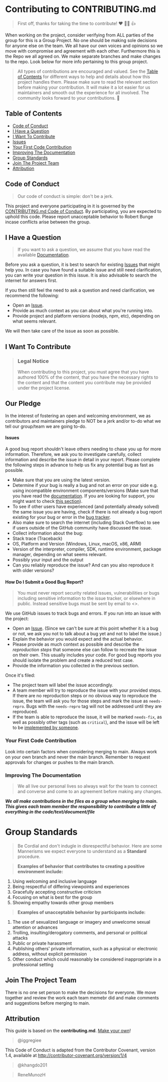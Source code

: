 # Contributing to CONTRIBUTING.md

> First off, thanks for taking the time to contribute! ❤️ 🧑‍💻 👍

When working on the project, consider verifying from ALL parties of the group for this is a Group Project. No one should be making sole decisions for anyone else on the team. We all have our own voices and opinions so we move with compromise and agreement with each other. Furthermore this is the Repo we all agreed on. We make separate branches and make changes to the repo. Look below for more info pertaining to this group project.

> All types of contributions are encouraged and valued. See the [Table of Contents](#table-of-contents) for different ways to help and details about how this project handles them. Please make sure to read the relevant section before making your contribution. It will make it a lot easier for us maintainers and smooth out the experience for all involved. The community looks forward to your contributions. 🎉


## Table of Contents

- [Code of Conduct](#code-of-conduct)
- [I Have a Question](#i-have-a-question)
- [I Want To Contribute](#i-want-to-contribute)
- [Issues](#issues)
- [Your First Code Contribution](#your-first-code-contribution)
- [Improving The Documentation](#improving-the-documentation)
- [Group Standards](#group-standards)
- [Join The Project Team](#join-the-project-team)
- [Attribution](#attribution)

## Code of Conduct

> Our code of conduct is simple: don't be a jerk.


This project and everyone participating in it is governed by the
[CONTRIBUTING.md Code of Conduct](blob/master/CODE_OF_CONDUCT.md).
By participating, you are expected to uphold this code. Please report unacceptable behavior
to Robert Bunge incase conflicts arise between the group. 


## I Have a Question

> If you want to ask a question, we assume that you have read the available [Documentation]().

Before you ask a question, it is best to search for existing [Issues](/issues) that might help you. In case you have found a suitable issue and still need clarification, you can write your question in this issue. It is also advisable to search the internet for answers first.

If you then still feel the need to ask a question and need clarification, we recommend the following:

- Open an [Issue](/issues/new).
- Provide as much context as you can about what you're running into.
- Provide project and platform versions (nodejs, npm, etc), depending on what seems relevant.

We will then take care of the issue as soon as possible.



## I Want To Contribute

> ### Legal Notice 
> When contributing to this project, you must agree that you have authored 100% of the content, that you have the necessary rights to the content and that the content you contribute may be provided under the project license.

## Our Pledge
In the interest of fostering an open and welcoming environment, we as contributors and maintainers pledge to NOT be a jerk and/or to-do what we tell our group/team we are going to-do.

#### Issues
A good bug report shouldn't leave others needing to chase you up for more information. Therefore, we ask you to investigate carefully, collect information and describe the issue in detail in your report. Please complete the following steps in advance to help us fix any potential bug as fast as possible.

- Make sure that you are using the latest version.
- Determine if your bug is really a bug and not an error on your side e.g. using incompatible environment components/versions (Make sure that you have read the [documentation](). If you are looking for support, you might want to check [this section](#i-have-a-question)).
- To see if other users have experienced (and potentially already solved) the same issue you are having, check if there is not already a bug report existing for your bug or error in the [bug tracker](issues?q=label%3Abug).
- Also make sure to search the internet (including Stack Overflow) to see if users outside of the GitHub community have discussed the issue.
- Collect information about the bug:
- Stack trace (Traceback)
- OS, Platform and Version (Windows, Linux, macOS, x86, ARM)
- Version of the interpreter, compiler, SDK, runtime environment, package manager, depending on what seems relevant.
- Possibly your input and the output
- Can you reliably reproduce the issue? And can you also reproduce it with older versions?


#### How Do I Submit a Good Bug Report?

> You must never report security related issues, vulnerabilities or bugs including sensitive information to the issue tracker, or elsewhere in public. Instead sensitive bugs must be sent by email to <>.


We use GitHub issues to track bugs and errors. If you run into an issue with the project:

- Open an [Issue](/issues/new). (Since we can't be sure at this point whether it is a bug or not, we ask you not to talk about a bug yet and not to label the issue.)
- Explain the behavior you would expect and the actual behavior.
- Please provide as much context as possible and describe the *reproduction steps* that someone else can follow to recreate the issue on their own. This usually includes your code. For good bug reports you should isolate the problem and create a reduced test case.
- Provide the information you collected in the previous section.

Once it's filed:

- The project team will label the issue accordingly.
- A team member will try to reproduce the issue with your provided steps. If there are no reproduction steps or no obvious way to reproduce the issue, the team will ask you for those steps and mark the issue as `needs-repro`. Bugs with the `needs-repro` tag will not be addressed until they are reproduced.
- If the team is able to reproduce the issue, it will be marked `needs-fix`, as well as possibly other tags (such as `critical`), and the issue will be left to be [implemented by someone](#your-first-code-contribution).

### Your First Code Contribution
Look into certain factors when considering merging to main. Always work on your own branch and never the main branch. Remember to request approvals for changes or pushes to the main branch.

### Improving The Documentation
> We all live our personal lives so always wait for the team to connect and converse and come to an agreement before making any changes.

***We all make contributions in the files as a group when merging to main. This gives each team member the responsibility to contribute a little of everything in the code/text/document/file***

# Group Standards
> Be Cordial and don't indugle in disrespectiful behavior. Here are some Mannerisms we expect everyone to understand as a **Standard** procedure.


> **Examples of behavior that contributes to creating a positive environment include:**

1. Using welcoming and inclusive language
2. Being respectful of differing viewpoints and experiences
3. Gracefully accepting constructive criticism
4. Focusing on what is best for the group
5. Showing empathy towards other group members


> **Examples of unacceptable behavior by participants include:**

1. The use of sexualized language or imagery and unwelcome sexual attention or advances
2. Trolling, insulting/derogatory comments, and personal or political attacks
3. Public or private harassment
4. Publishing others' private information, such as a physical or electronic address, without explicit permission
5. Other conduct which could reasonably be considered inappropriate in a professional setting

## Join The Project Team
There is no one set person to make the decisions for everyone. We move together and review the work each team memebr did and make comments and suggestions before merging to main.

## Attribution
This guide is based on the **contributing.md**. [Make your own](https://contributing.md/)!
> @iggregiee

This Code of Conduct is adapted from the Contributor Covenant, version 1.4, available at http://contributor-covenant.org/version/1/4
> @khangdo201

> ReneMunozH
